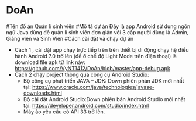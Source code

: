 # DoAn
#Tên đồ án Quản lí sinh viên
#Mô tả dự án
   Đây là app Android sử dụng ngôn ngữ Java dùng để quản lí sinh viên đơn giản với 3 cấp người dùng là Admin, Giảng viên và Sinh Viên
#Cách cài đặt và chạy dự án
  - Cách 1 , cài dặt app chạy trực tiếp trên trên thiết bị di động chạy hệ điều hành Android 7.0 trở lên (để ở chế độ Light Mode trên điện thoại)  là download file apk từ link này: https://github.com/VyNT1412/DoAn/blob/master/app-debug.apk
  - Cách 2 chạy project thông qua công cụ Android Studio:
    + Bộ công cụ phát triển JAVA – JDK: Down phiên phản JDK mới nhất tại: https://www.oracle.com/java/technologies/javase-downloads.html
    + Bộ cài đặt Android Studio:Down phiên bản Android Studio mới nhất tại: https://developer.android.com/studio/index.html
    + Máy ảo yêu cầu có API 33 trở lên.
